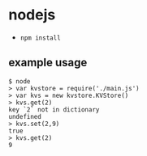 # nodejs

- `npm install`

## example usage

```
$ node
> var kvstore = require('./main.js')
> var kvs = new kvstore.KVStore()
> kvs.get(2)
key `2` not in dictionary
undefined
> kvs.set(2,9)
true
> kvs.get(2)
9
```
